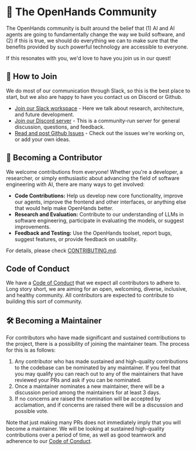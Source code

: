 # 🙌 The OpenHands Community

The OpenHands community is built around the belief that (1) AI and AI agents are going to fundamentally change the way we build software, and (2) if this is true, we should do everything we can to make sure that the benefits provided by such powerful technology are accessible to everyone.

If this resonates with you, we'd love to have you join us in our quest!

## 🤝 How to Join

We do most of our communication through Slack, so this is the best place to start, but we also are happy to have you contact us on Discord or Github.

- [Join our Slack workspace](https://join.slack.com/t/openhands-ai/shared_invite/zt-2tom0er4l-JeNUGHt_AxpEfIBstbLPiw) - Here we talk about research, architecture, and future development.
- [Join our Discord server](https://discord.gg/ESHStjSjD4) - This is a community-run server for general discussion, questions, and feedback.
- [Read and post Github Issues](https://github.com/All-Hands-AI/OpenHands/issues) - Check out the issues we're working on, or add your own ideas.

## 💪 Becoming a Contributor

We welcome contributions from everyone! Whether you're a developer, a researcher, or simply enthusiastic about advancing the field of software engineering with AI, there are many ways to get involved:

- **Code Contributions:** Help us develop new core functionality, improve our agents, improve the frontend and other interfaces, or anything else that would help make OpenHands better.
- **Research and Evaluation:** Contribute to our understanding of LLMs in software engineering, participate in evaluating the models, or suggest improvements.
- **Feedback and Testing:** Use the OpenHands toolset, report bugs, suggest features, or provide feedback on usability.

For details, please check [CONTRIBUTING.md](./CONTRIBUTING.md).

## Code of Conduct

We have a [Code of Conduct](./CODE_OF_CONDUCT.md) that we expect all contributors to adhere to.
Long story short, we are aiming for an open, welcoming, diverse, inclusive, and healthy community.
All contributors are expected to contribute to building this sort of community.

## 🛠️ Becoming a Maintainer

For contributors who have made significant and sustained contributions to the project, there is a possibility of joining the maintainer team.
The process for this is as follows:

1. Any contributor who has made sustained and high-quality contributions to the codebase can be nominated by any maintainer. If you feel that you may qualify you can reach out to any of the maintainers that have reviewed your PRs and ask if you can be nominated.
2. Once a maintainer nominates a new maintainer, there will be a discussion period among the maintainers for at least 3 days.
3. If no concerns are raised the nomination will be accepted by acclamation, and if concerns are raised there will be a discussion and possible vote.

Note that just making many PRs does not immediately imply that you will become a maintainer. We will be looking at sustained high-quality contributions over a period of time, as well as good teamwork and adherence to our [Code of Conduct](./CODE_OF_CONDUCT.md).

